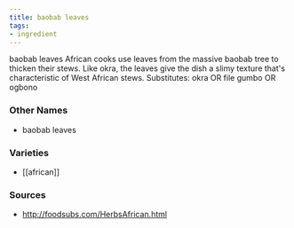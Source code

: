 ```yaml
---
title: baobab leaves
tags:
- ingredient
---
```

baobab leaves African cooks use leaves from the massive baobab tree to thicken their stews. Like okra, the leaves give the dish a slimy texture that's characteristic of West African stews. Substitutes: okra OR file gumbo OR ogbono

### Other Names

* baobab leaves

### Varieties

* [[african]]

### Sources
* http://foodsubs.com/HerbsAfrican.html
